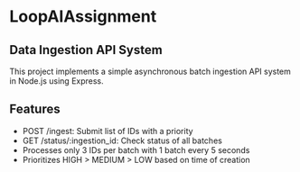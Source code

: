 # LoopAIAssignment
## Data Ingestion API System

This project implements a simple asynchronous batch ingestion API system in Node.js using Express.

## Features

- POST /ingest: Submit list of IDs with a priority
- GET /status/:ingestion_id: Check status of all batches
- Processes only 3 IDs per batch with 1 batch every 5 seconds
- Prioritizes HIGH > MEDIUM > LOW based on time of creation
